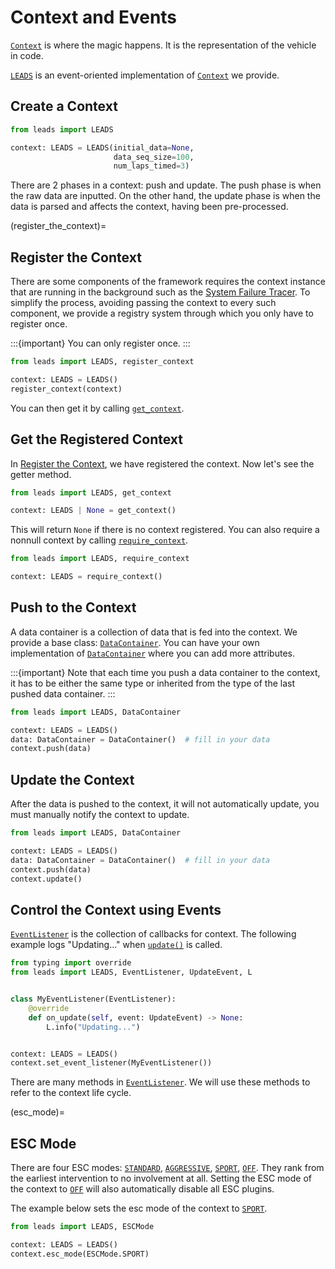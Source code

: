 # Context and Events

[`Context`](#leads.context.Context) is where the magic happens. It is the representation of the vehicle in code.

[`LEADS`](#leads.leads.LEADS) is an event-oriented implementation of [`Context`](#leads.context.Context) we provide.

## Create a Context

```python
from leads import LEADS

context: LEADS = LEADS(initial_data=None,
                       data_seq_size=100,
                       num_laps_timed=3)
```

There are 2 phases in a context: push and update. The push phase is when the raw data are inputted. On the other hand,
the update phase is when the data is parsed and affects the context, having been pre-processed.

(register_the_context)=

## Register the Context

There are some components of the framework requires the context instance that are running in the background such as the
[System Failure Tracer](system_failure_tracer). To simplify the process, avoiding passing the context to every such
component, we provide a registry system through which you only have to register once.

:::{important}
You can only register once.
:::

```python
from leads import LEADS, register_context

context: LEADS = LEADS()
register_context(context)
```

You can then get it by calling [`get_context`](#leads.registry.get_context).

## Get the Registered Context

In [Register the Context](#register-the-context), we have registered the context. Now let's see the getter method.

```python
from leads import LEADS, get_context

context: LEADS | None = get_context()
```

This will return `None` if there is no context registered. You can also require a nonnull context by calling
[`require_context`](#leads.registry.require_context).

```python
from leads import LEADS, require_context

context: LEADS = require_context()
```

## Push to the Context

A data container is a collection of data that is fed into the context. We provide a base class:
[`DataContainer`](#leads.data.DataContainer). You can have your own implementation of
[`DataContainer`](#leads.data.DataContainer) where you can add more attributes.

:::{important}
Note that each time you push a data container to the context, it has to be either the same type or inherited from the
type of the last pushed data container.
:::

```python
from leads import LEADS, DataContainer

context: LEADS = LEADS()
data: DataContainer = DataContainer()  # fill in your data
context.push(data)
```

## Update the Context

After the data is pushed to the context, it will not automatically update, you must manually notify the context to
update.

```python
from leads import LEADS, DataContainer

context: LEADS = LEADS()
data: DataContainer = DataContainer()  # fill in your data
context.push(data)
context.update()
```

## Control the Context using Events

[`EventListener`](#leads.event.EventListener) is the collection of callbacks for context. The following example logs
"Updating..." when [`update()`](#leads.leads.LEADS.update) is called.

```python
from typing import override
from leads import LEADS, EventListener, UpdateEvent, L


class MyEventListener(EventListener):
    @override
    def on_update(self, event: UpdateEvent) -> None:
        L.info("Updating...")


context: LEADS = LEADS()
context.set_event_listener(MyEventListener())
```

There are many methods in [`EventListener`](#leads.event.EventListener). We will use these methods to refer to the
context life cycle.

(esc_mode)=

## ESC Mode

There are four ESC modes: [`STANDARD`](#leads.constant.ESCMode.STANDARD),
[`AGGRESSIVE`](#leads.constant.ESCMode.AGGRESSIVE), [`SPORT`](#leads.constant.ESCMode.SPORT),
[`OFF`](#leads.constant.ESCMode.OFF). They rank from the earliest intervention to no involvement at all. Setting the ESC
mode of the context to [`OFF`](#leads.constant.ESCMode.OFF) will also automatically disable all ESC plugins.

The example below sets the esc mode of the context to [`SPORT`](#leads.constant.ESCMode.SPORT).

```python
from leads import LEADS, ESCMode

context: LEADS = LEADS()
context.esc_mode(ESCMode.SPORT)
```